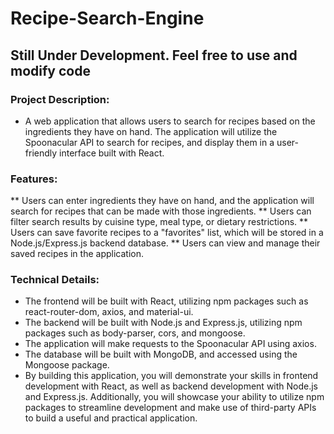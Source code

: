 # Recipe-Search-Engine
## Still Under Development. Feel free to use and modify code
### Project Description:
* A web application that allows users to search for recipes based on the ingredients they have on hand. The application will utilize the Spoonacular API to search for recipes, and display them in a user-friendly interface built with React.

### Features:

  ** Users can enter ingredients they have on hand, and the application will search for recipes that can be made with those ingredients.
  ** Users can filter search results by cuisine type, meal type, or dietary restrictions.
  ** Users can save favorite recipes to a "favorites" list, which will be stored in a Node.js/Express.js backend database.
  ** Users can view and manage their saved recipes in the application.
### Technical Details:

* The frontend will be built with React, utilizing npm packages such as react-router-dom, axios, and material-ui.
* The backend will be built with Node.js and Express.js, utilizing npm packages such as body-parser, cors, and mongoose.
* The application will make requests to the Spoonacular API using axios.
* The database will be built with MongoDB, and accessed using the Mongoose package.
* By building this application, you will demonstrate your skills in frontend development with React, as well as backend development with Node.js and Express.js. Additionally, you will showcase your ability to utilize npm packages to streamline development and make use of third-party APIs to build a useful and practical application.
